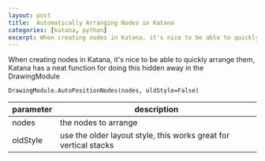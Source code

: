 ```yaml
---
layout: post
title:  Automatically Arranging Nodes in Katana
categories: [katana, python]
excerpt: When creating nodes in Katana, it's nice to be able to quickly arrange nodes. 
---
```


When creating nodes in Katana, it's nice to be able to quickly arrange them, Katana has a neat function for doing this hidden away in the DrawingModule


```
DrawingModule.AutoPositionNodes(nodes, oldStyle=False)
```


| parameter | description                                                      |
|-----------|------------------------------------------------------------------|
| nodes     | the nodes to arrange                                             |      
| oldStyle  | use the older layout style, this works great for vertical stacks |






